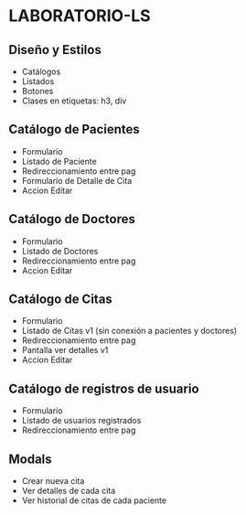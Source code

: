 # LABORATORIO-LS

## Diseño y Estilos
* Catálogos
* Listados
* Botones
* Clases en etiquetas: h3, div
## Catálogo de Pacientes
* Formulario
* Listado de Paciente
* Redireccionamiento entre pag
* Formulario de Detalle de Cita
* Accion Editar
## Catálogo de Doctores
* Formulario
* Listado de Doctores
* Redireccionamiento entre pag
* Accion Editar
## Catálogo de Citas
* Formulario
* Listado de Citas v1 (sin conexión a pacientes y doctores)
* Redireccionamiento entre pag
* Pantalla ver detalles v1
* Accion Editar
## Catálogo de registros de usuario
* Formulario
* Listado de usuarios registrados
* Redireccionamiento entre pag
## Modals
* Crear nueva cita
* Ver detalles de cada cita
* Ver historial de citas de cada paciente
